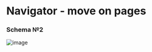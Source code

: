 # Navigator - move on pages  

### Schema №2

![image](https://github.com/user-attachments/assets/f2306b6f-1a41-4c13-9dd9-2c840b931b25)
